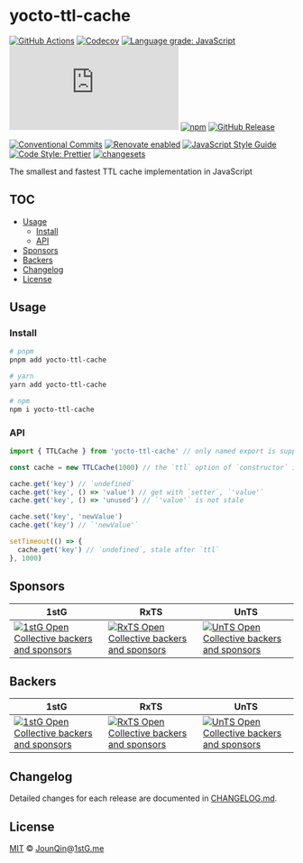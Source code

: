 # yocto-ttl-cache

[![GitHub Actions](https://github.com/un-ts/yocto-ttl-cache/workflows/CI/badge.svg)](https://github.com/un-ts/yocto-ttl-cache/actions/workflows/ci.yml)
[![Codecov](https://img.shields.io/codecov/c/github/un-ts/yocto-ttl-cache.svg)](https://codecov.io/gh/un-ts/yocto-ttl-cache)
[![Language grade: JavaScript](https://img.shields.io/lgtm/grade/javascript/g/un-ts/yocto-ttl-cache.svg?logo=lgtm&logoWidth=18)](https://lgtm.com/projects/g/un-ts/yocto-ttl-cache/context:javascript)
[![type-coverage](https://img.shields.io/badge/dynamic/json.svg?label=type-coverage&prefix=%E2%89%A5&suffix=%&query=$.typeCoverage.atLeast&uri=https%3A%2F%2Fraw.githubusercontent.com%2Fun-ts%2Fyocto-ttl-cache%2Fmain%2Fpackage.json)](https://github.com/plantain-00/type-coverage)
[![npm](https://img.shields.io/npm/v/yocto-ttl-cache.svg)](https://www.npmjs.com/package/yocto-ttl-cache)
[![GitHub Release](https://img.shields.io/github/release/un-ts/yocto-ttl-cache)](https://github.com/un-ts/yocto-ttl-cache/releases)

[![Conventional Commits](https://img.shields.io/badge/conventional%20commits-1.0.0-yellow.svg)](https://conventionalcommits.org)
[![Renovate enabled](https://img.shields.io/badge/renovate-enabled-brightgreen.svg)](https://renovatebot.com)
[![JavaScript Style Guide](https://img.shields.io/badge/code_style-standard-brightgreen.svg)](https://standardjs.com)
[![Code Style: Prettier](https://img.shields.io/badge/code_style-prettier-ff69b4.svg)](https://github.com/prettier/prettier)
[![changesets](https://img.shields.io/badge/maintained%20with-changesets-176de3.svg)](https://github.com/changesets/changesets)

The smallest and fastest TTL cache implementation in JavaScript

## TOC <!-- omit in toc -->

- [Usage](#usage)
  - [Install](#install)
  - [API](#api)
- [Sponsors](#sponsors)
- [Backers](#backers)
- [Changelog](#changelog)
- [License](#license)

## Usage

### Install

```sh
# pnpm
pnpm add yocto-ttl-cache

# yarn
yarn add yocto-ttl-cache

# npm
npm i yocto-ttl-cache
```

### API

```js
import { TTLCache } from 'yocto-ttl-cache' // only named export is supported

const cache = new TTLCache(1000) // the `ttl` option of `constructor` is `1000` by default

cache.get('key') // `undefined`
cache.get('key', () => 'value') // get with `setter`, `'value'`
cache.get('key', () => 'unused') // `'value'` is not stale

cache.set('key', 'newValue')
cache.get('key') // `'newValue'`

setTimeout(() => {
  cache.get('key') // `undefined`, stale after `ttl`
}, 1000)
```

## Sponsors

| 1stG                                                                                                                               | RxTS                                                                                                                               | UnTS                                                                                                                               |
| ---------------------------------------------------------------------------------------------------------------------------------- | ---------------------------------------------------------------------------------------------------------------------------------- | ---------------------------------------------------------------------------------------------------------------------------------- |
| [![1stG Open Collective backers and sponsors](https://opencollective.com/1stG/organizations.svg)](https://opencollective.com/1stG) | [![RxTS Open Collective backers and sponsors](https://opencollective.com/rxts/organizations.svg)](https://opencollective.com/rxts) | [![UnTS Open Collective backers and sponsors](https://opencollective.com/unts/organizations.svg)](https://opencollective.com/unts) |

## Backers

| 1stG                                                                                                                             | RxTS                                                                                                                             | UnTS                                                                                                                             |
| -------------------------------------------------------------------------------------------------------------------------------- | -------------------------------------------------------------------------------------------------------------------------------- | -------------------------------------------------------------------------------------------------------------------------------- |
| [![1stG Open Collective backers and sponsors](https://opencollective.com/1stG/individuals.svg)](https://opencollective.com/1stG) | [![RxTS Open Collective backers and sponsors](https://opencollective.com/rxts/individuals.svg)](https://opencollective.com/rxts) | [![UnTS Open Collective backers and sponsors](https://opencollective.com/unts/individuals.svg)](https://opencollective.com/unts) |

## Changelog

Detailed changes for each release are documented in [CHANGELOG.md](./CHANGELOG.md).

## License

[MIT][] © [JounQin][]@[1stG.me][]

[1stg.me]: https://www.1stg.me
[jounqin]: https://GitHub.com/JounQin
[mit]: http://opensource.org/licenses/MIT
